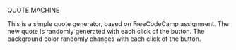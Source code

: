 QUOTE MACHINE

This is a simple quote generator, based on FreeCodeCamp assignment. 
The new quote is randomly generated with each click of the button. The background color randomly changes with each click of the button. 
